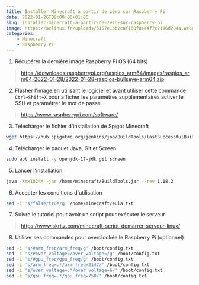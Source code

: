 ```yaml
---
title: Installer Minecraft à partir de zéro sur Raspberry Pi
date: 2022-01-26T09:00:00+01:00
slug: installer-minecraft-a-partir-de-zero-sur-raspberry-pi
image: https://azlinux.fr/uploads/5157e1bb2caf160f8ee4f7c2196d284a.webp
categories:
    - Minecraft
    - Raspberry Pi
---
```


1. Récupérer la dernière image Raspberry Pi OS (64 bits)

> https://downloads.raspberrypi.org/raspios_arm64/images/raspios_arm64-2022-01-28/2022-01-28-raspios-bullseye-arm64.zip

2. Flasher l'image en utilisant le logiciel et avant utiliser cette commande `Ctrl+Shift+X` pour afficher les paramètres supplémentaires activer le SSH et paramétrer le mot de passe

> https://www.raspberrypi.com/software/

3. Télécharger le fichier d'installation de Spigot Minecraft

```bash
wget https://hub.spigotmc.org/jenkins/job/BuildTools/lastSuccessfulBuild/artifact/target/BuildTools.jar
```

4. Télécharger le paquet Java, Git et Screen

```bash
sudo apt install -y openjdk-17-jdk git screen
```

5. Lancer l'installation

```bash
java -Xmx1024M -jar /home/minecraft/BuildTools.jar --rev 1.18.2
```

6. Accepter les conditions d'utilisation

```bash
sed -i 's/false/true/g' /home/minecraft/eula.txt
```

7. Suivre le tutoriel pour avoir un script pour exécuter le serveur

> https://www.skritz.com/minecraft-script-demarrer-serveur-linux/

8. Utiliser ses commandes pour overclockée le Raspberry Pi (optionnel)

```bash
sed -i 's/#arm_freq/arm_freq/g' /boot/config.txt
sed -i 's/#over_voltage=/over_voltage=/g' /boot/config.txt
sed -i 's/#gpu_freq/gpu_freq/g' /boot/config.txt
sed -i 's/arm_freq=.*/arm_freq=2147/' /boot/config.txt
sed -i 's/over_voltage=.*/over_voltage=6/' /boot/config.txt
sed -i 's/gpu_freq=.*/gpu_freq=750/' /boot/config.txt
```
